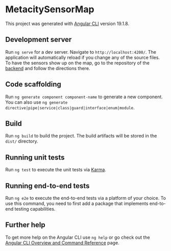 # MetacitySensorMap

This project was generated with [Angular CLI](https://github.com/angular/angular-cli) version 19.1.8.

## Development server

Run `ng serve` for a dev server. Navigate to `http://localhost:4200/`. The application will automatically reload if you change any of the source files.
To have the sensors show up on the map, go to the repository of the [backend](https://github.com/aif-software/metacity-backend) and follow the directions there.

## Code scaffolding

Run `ng generate component component-name` to generate a new component. You can also use `ng generate directive|pipe|service|class|guard|interface|enum|module`.

## Build

Run `ng build` to build the project. The build artifacts will be stored in the `dist/` directory.

## Running unit tests

Run `ng test` to execute the unit tests via [Karma](https://karma-runner.github.io).

## Running end-to-end tests

Run `ng e2e` to execute the end-to-end tests via a platform of your choice. To use this command, you need to first add a package that implements end-to-end testing capabilities.

## Further help

To get more help on the Angular CLI use `ng help` or go check out the [Angular CLI Overview and Command Reference](https://angular.dev/tools/cli) page.
